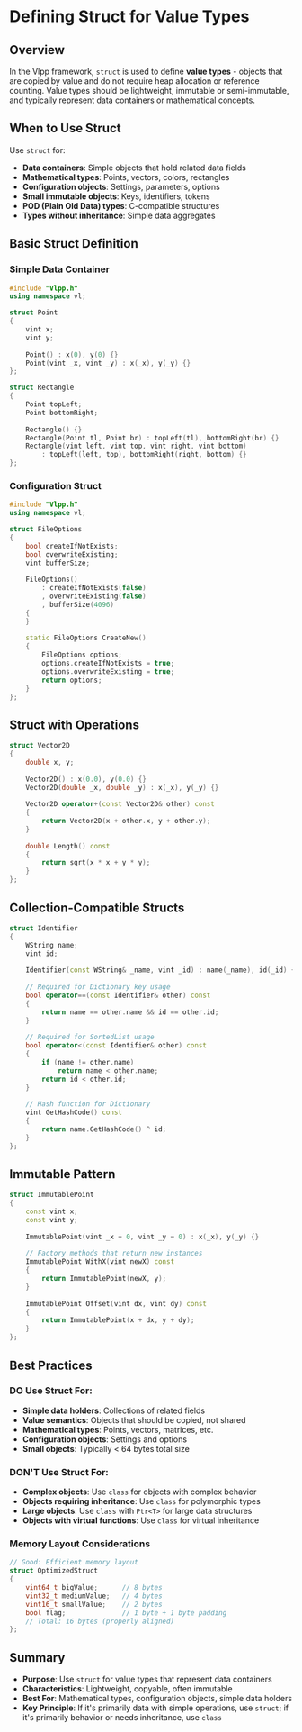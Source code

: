 # Defining Struct for Value Types

## Overview

In the Vlpp framework, `struct` is used to define **value types** - objects that are copied by value and do not require heap allocation or reference counting. Value types should be lightweight, immutable or semi-immutable, and typically represent data containers or mathematical concepts.

## When to Use Struct

Use `struct` for:

- **Data containers**: Simple objects that hold related data fields
- **Mathematical types**: Points, vectors, colors, rectangles
- **Configuration objects**: Settings, parameters, options
- **Small immutable objects**: Keys, identifiers, tokens
- **POD (Plain Old Data) types**: C-compatible structures
- **Types without inheritance**: Simple data aggregates

## Basic Struct Definition

### Simple Data Container

```cpp
#include "Vlpp.h"
using namespace vl;

struct Point
{
    vint x;
    vint y;
    
    Point() : x(0), y(0) {}
    Point(vint _x, vint _y) : x(_x), y(_y) {}
};

struct Rectangle
{
    Point topLeft;
    Point bottomRight;
    
    Rectangle() {}
    Rectangle(Point tl, Point br) : topLeft(tl), bottomRight(br) {}
    Rectangle(vint left, vint top, vint right, vint bottom)
        : topLeft(left, top), bottomRight(right, bottom) {}
};
```

### Configuration Struct

```cpp
#include "Vlpp.h"
using namespace vl;

struct FileOptions
{
    bool createIfNotExists;
    bool overwriteExisting;
    vint bufferSize;
    
    FileOptions()
        : createIfNotExists(false)
        , overwriteExisting(false)
        , bufferSize(4096)
    {
    }
    
    static FileOptions CreateNew()
    {
        FileOptions options;
        options.createIfNotExists = true;
        options.overwriteExisting = true;
        return options;
    }
};
```

## Struct with Operations

```cpp
struct Vector2D
{
    double x, y;
    
    Vector2D() : x(0.0), y(0.0) {}
    Vector2D(double _x, double _y) : x(_x), y(_y) {}
    
    Vector2D operator+(const Vector2D& other) const
    {
        return Vector2D(x + other.x, y + other.y);
    }
    
    double Length() const
    {
        return sqrt(x * x + y * y);
    }
};
```

## Collection-Compatible Structs

```cpp
struct Identifier
{
    WString name;
    vint id;
    
    Identifier(const WString& _name, vint _id) : name(_name), id(_id) {}
    
    // Required for Dictionary key usage
    bool operator==(const Identifier& other) const
    {
        return name == other.name && id == other.id;
    }
    
    // Required for SortedList usage
    bool operator<(const Identifier& other) const
    {
        if (name != other.name)
            return name < other.name;
        return id < other.id;
    }
    
    // Hash function for Dictionary
    vint GetHashCode() const
    {
        return name.GetHashCode() ^ id;
    }
};
```

## Immutable Pattern

```cpp
struct ImmutablePoint
{
    const vint x;
    const vint y;
    
    ImmutablePoint(vint _x = 0, vint _y = 0) : x(_x), y(_y) {}
    
    // Factory methods that return new instances
    ImmutablePoint WithX(vint newX) const
    {
        return ImmutablePoint(newX, y);
    }
    
    ImmutablePoint Offset(vint dx, vint dy) const
    {
        return ImmutablePoint(x + dx, y + dy);
    }
};
```

## Best Practices

### DO Use Struct For:

- **Simple data holders**: Collections of related fields
- **Value semantics**: Objects that should be copied, not shared
- **Mathematical types**: Points, vectors, matrices, etc.
- **Configuration objects**: Settings and options
- **Small objects**: Typically < 64 bytes total size

### DON'T Use Struct For:

- **Complex objects**: Use `class` for objects with complex behavior
- **Objects requiring inheritance**: Use `class` for polymorphic types
- **Large objects**: Use `class` with `Ptr<T>` for large data structures
- **Objects with virtual functions**: Use `class` for virtual inheritance

### Memory Layout Considerations

```cpp
// Good: Efficient memory layout
struct OptimizedStruct
{
    vint64_t bigValue;      // 8 bytes
    vint32_t mediumValue;   // 4 bytes  
    vint16_t smallValue;    // 2 bytes
    bool flag;              // 1 byte + 1 byte padding
    // Total: 16 bytes (properly aligned)
};
```

## Summary

- **Purpose**: Use `struct` for value types that represent data containers
- **Characteristics**: Lightweight, copyable, often immutable
- **Best For**: Mathematical types, configuration objects, simple data holders
- **Key Principle**: If it's primarily data with simple operations, use `struct`; if it's primarily behavior or needs inheritance, use `class`